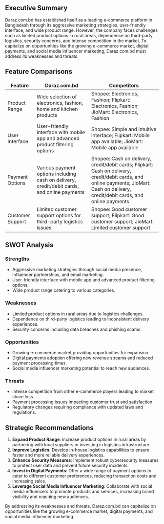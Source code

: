 Executive Summary
-----------------

Daraz.com.bd has established itself as a leading e-commerce platform in Bangladesh through its aggressive marketing strategies, user-friendly interface, and wide product range. However, the company faces challenges such as limited product options in rural areas, dependence on third-party logistics, security concerns, and intense competition in the market. To capitalize on opportunities like the growing e-commerce market, digital payments, and social media influencer marketing, Daraz.com.bd must address its weaknesses and threats.

Feature Comparisons
-------------------

| Feature | Daraz.com.bd | Competitors |
| --- | --- | --- |
| Product Range | Wide selection of electronics, fashion, home and kitchen products | Shopee: Electronics, Fashion; Flipkart: Electronics, Fashion; JioMart: Electronics, Fashion |
| User Interface | User-friendly interface with mobile app and advanced product filtering options | Shopee: Simple and intuitive interface; Flipkart: Mobile app available; JioMart: Mobile app available |
| Payment Options | Various payment options including cash on delivery, credit/debit cards, and online payments | Shopee: Cash on delivery, credit/debit cards; Flipkart: Cash on delivery, credit/debit cards, and online payments; JioMart: Cash on delivery, credit/debit cards, and online payments |
| Customer Support | Limited customer support options for third-party logistics issues | Shopee: Good customer support; Flipkart: Good customer support; JioMart: Limited customer support |

SWOT Analysis
--------------

### Strengths

*   Aggressive marketing strategies through social media presence, influencer partnerships, and email marketing.
*   User-friendly interface with mobile app and advanced product filtering options.
*   Wide product range catering to various categories.

### Weaknesses

*   Limited product options in rural areas due to logistics challenges.
*   Dependence on third-party logistics leading to inconsistent delivery experiences.
*   Security concerns including data breaches and phishing scams.

### Opportunities

*   Growing e-commerce market providing opportunities for expansion.
*   Digital payments adoption offering new revenue streams and reduced payment processing times.
*   Social media influencer marketing potential to reach new audiences.

### Threats

*   Intense competition from other e-commerce players leading to market share loss.
*   Payment processing issues impacting customer trust and satisfaction.
*   Regulatory changes requiring compliance with updated laws and regulations.

Strategic Recommendations
-------------------------

1.  **Expand Product Range**: Increase product options in rural areas by partnering with local suppliers or investing in logistics infrastructure.
2.  **Improve Logistics**: Develop in-house logistics capabilities to ensure faster and more reliable delivery experiences.
3.  **Enhance Security Measures**: Implement robust cybersecurity measures to protect user data and prevent future security incidents.
4.  **Invest in Digital Payments**: Offer a wide range of payment options to cater to different customer preferences, reducing transaction costs and increasing sales.
5.  **Leverage Social Media Influencer Marketing**: Collaborate with social media influencers to promote products and services, increasing brand visibility and reaching new audiences.

By addressing its weaknesses and threats, Daraz.com.bd can capitalize on opportunities like the growing e-commerce market, digital payments, and social media influencer marketing.